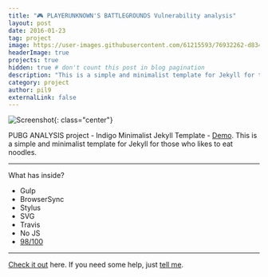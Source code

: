 ```yaml
---
title: "🎮 PLAYERUNKNOWN'S BATTLEGROUNDS Vulnerability analysis"
layout: post
date: 2016-01-23
tag: project
image: https://user-images.githubusercontent.com/61215593/76932262-d834b880-692d-11ea-803d-e6a6b1c74a88.png
headerImage: true
projects: true
hidden: true # don't count this post in blog pagination
description: "This is a simple and minimalist template for Jekyll for those who likes to eat noodles."
category: project
author: pil9
externalLink: false
---
```


![Screenshot]({{site.url}}/images/pubg.png){: class="center"}

PUBG ANALYSIS project - Indigo Minimalist Jekyll Template - [Demo](http://sergiokopplin.github.io/indigo/). This is a simple and minimalist template for Jekyll for those who likes to eat noodles.

---

What has inside?

- Gulp
- BrowserSync
- Stylus
- SVG
- Travis
- No JS
- [98/100](https://developers.google.com/speed/pagespeed/insights/?url=http%3A%2F%2Fsergiokopplin.github.io%2Findigo%2F)

---

[Check it out](http://sergiokopplin.github.io/indigo/) here.
If you need some help, just [tell me](http://github.com/sergiokopplin/indigo/issues).

